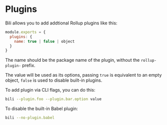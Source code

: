 # Plugins

Bili allows you to add addtional Rollup plugins like this:

```js
module.exports = {
  plugins: {
    name: true | false | object
  }
}
```

The name should be the package name of the plugin, without the `rollup-plugin-` prefix.

The value will be used as its options, passing `true` is equivalent to an empty object, `false` is used to disable built-in plugins.

To add plugin via CLI flags, you can do this:

```bash
bili --plugin.foo --plugin.bar.option value
```

To disable the built-in Babel plugin:

```bash
bili --no-plugin.babel
```
